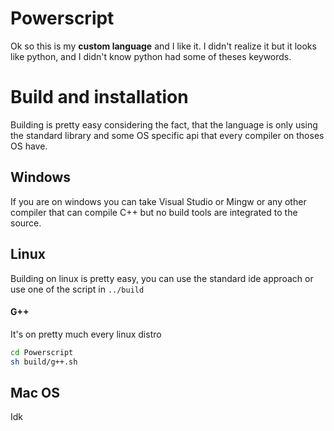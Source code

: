# Powerscript
Ok so this is my **custom language** and I like it. I didn't realize it but it looks like python, and I didn't know python had some of theses keywords.

# Build and installation
Building is pretty easy considering the fact, that the language is only using the standard library and some OS specific api that every compiler on thoses OS have.
## Windows
If you are on windows you can take Visual Studio or Mingw or any other compiler that can compile C++ but no build tools are integrated to the source.
## Linux
Building on linux is pretty easy, you can use the standard ide approach or use one of the script in `../build`
#### G++
It's on pretty much every linux distro 
```sh
cd Powerscript
sh build/g++.sh
```
## Mac OS
Idk
